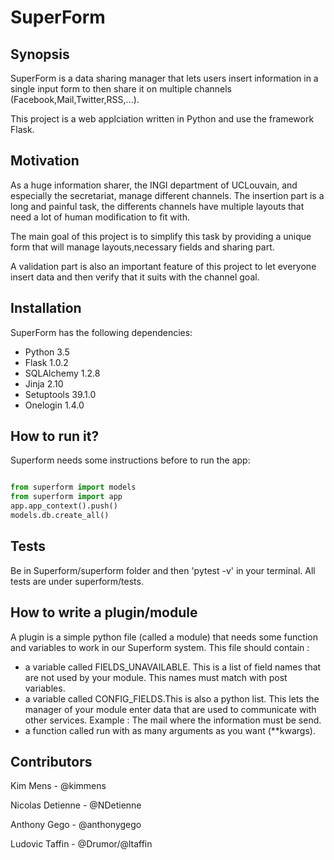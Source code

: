 # SuperForm


## Synopsis

SuperForm is a data sharing manager that lets users insert information in a single input form to then share it on multiple channels (Facebook,Mail,Twitter,RSS,...).

This project is a web applciation written in Python and use the framework Flask.


## Motivation

As a huge information sharer, the INGI department of UCLouvain, and especially the secretariat, manage different channels. The insertion part is a long and painful task, the differents channels have multiple layouts that need a lot of human modification to fit with.

The main goal of this project is to simplify this task by providing a unique form that will manage layouts,necessary fields and sharing part.

A validation part is also an important feature of this project to let everyone insert data and then verify that it suits with the channel goal.

## Installation

SuperForm has the following dependencies:

* Python 3.5
* Flask 1.0.2
* SQLAlchemy 1.2.8
* Jinja 2.10
* Setuptools 39.1.0
* Onelogin 1.4.0

## How to run it?

Superform needs some instructions before to run the app:

```python

from superform import models
from superform import app
app.app_context().push()
models.db.create_all()

```

## Tests

Be in Superform/superform folder and then 'pytest -v' in your terminal.
All tests are under superform/tests.

## How to write a plugin/module

A plugin is a simple python file (called a module) that needs some function and variables to work in our Superform system.
This file should contain :

* a variable called FIELDS_UNAVAILABLE. This is a list of field names that are not used by your module. This names must match with post variables.
* a variable called CONFIG_FIELDS.This is also a python list. This lets the manager of your module enter data that are used to communicate with other services. Example : The mail where the information must be send.
* a function called run with as many arguments as you want (**kwargs).

## Contributors

Kim Mens - @kimmens 

Nicolas Detienne - @NDetienne

Anthony Gego - @anthonygego

Ludovic Taffin - @Drumor/@ltaffin
